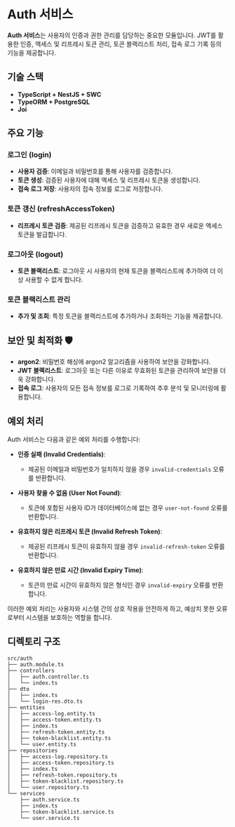 # Auth 서비스 

**Auth 서비스**는 사용자의 인증과 권한 관리를 담당하는 중요한 모듈입니다. JWT를 활용한 인증, 액세스 및 리프레시 토큰 관리, 토큰 블랙리스트 처리, 접속 로그 기록 등의 기능을 제공합니다.

## 기술 스택 

- **TypeScript + NestJS + SWC**
- **TypeORM + PostgreSQL**
- **Joi**

## 주요 기능 

### 로그인 (login)
- **사용자 검증**: 이메일과 비밀번호를 통해 사용자를 검증합니다.
- **토큰 생성**: 검증된 사용자에 대해 액세스 및 리프레시 토큰을 생성합니다.
- **접속 로그 저장**: 사용자의 접속 정보를 로그로 저장합니다.

### 토큰 갱신 (refreshAccessToken)
- **리프레시 토큰 검증**: 제공된 리프레시 토큰을 검증하고 유효한 경우 새로운 액세스 토큰을 발급합니다.

### 로그아웃 (logout)
- **토큰 블랙리스트**: 로그아웃 시 사용자의 현재 토큰을 블랙리스트에 추가하여 더 이상 사용할 수 없게 합니다.

### 토큰 블랙리스트 관리
- **추가 및 조회**: 특정 토큰을 블랙리스트에 추가하거나 조회하는 기능을 제공합니다.

## 보안 및 최적화 🛡
- **argon2**: 비밀번호 해싱에 argon2 알고리즘을 사용하여 보안을 강화합니다.
- **JWT 블랙리스트**: 로그아웃 또는 다른 이유로 무효화된 토큰을 관리하여 보안을 더욱 강화합니다.
- **접속 로그**: 사용자의 모든 접속 정보를 로그로 기록하여 추후 분석 및 모니터링에 활용합니다.

## 예외 처리 
Auth 서비스는 다음과 같은 예외 처리를 수행합니다:

- **인증 실패 (Invalid Credentials)**:
  - 제공된 이메일과 비밀번호가 일치하지 않을 경우 `invalid-credentials` 오류를 반환합니다.

- **사용자 찾을 수 없음 (User Not Found)**:
  - 토큰에 포함된 사용자 ID가 데이터베이스에 없는 경우 `user-not-found` 오류를 반환합니다.

- **유효하지 않은 리프레시 토큰 (Invalid Refresh Token)**:
  - 제공된 리프레시 토큰이 유효하지 않을 경우 `invalid-refresh-token` 오류를 반환합니다.

- **유효하지 않은 만료 시간 (Invalid Expiry Time)**:
  - 토큰의 만료 시간이 유효하지 않은 형식인 경우 `invalid-expiry` 오류를 반환합니다.

이러한 예외 처리는 사용자와 시스템 간의 상호 작용을 안전하게 하고, 예상치 못한 오류로부터 시스템을 보호하는 역할을 합니다.

## 디렉토리 구조 

```plaintext
src/auth
├── auth.module.ts
├── controllers
│   ├── auth.controller.ts
│   └── index.ts
├── dto
│   ├── index.ts
│   └── login-res.dto.ts
├── entities
│   ├── access-log.entity.ts
│   ├── access-token.entity.ts
│   ├── index.ts
│   ├── refresh-token.entity.ts
│   ├── token-blacklist.entity.ts
│   └── user.entity.ts
├── repositories
│   ├── access-log.repository.ts
│   ├── access-token.repository.ts
│   ├── index.ts
│   ├── refresh-token.repository.ts
│   ├── token-blacklist.repository.ts
│   └── user.repository.ts
└── services
    ├── auth.service.ts
    ├── index.ts
    ├── token-blacklist.service.ts
    └── user.service.ts
